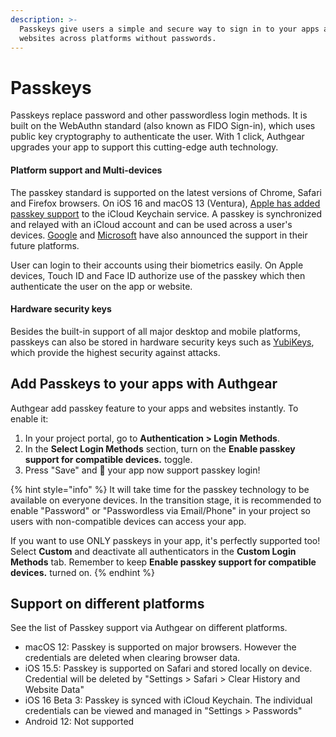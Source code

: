 ```yaml
---
description: >-
  Passkeys give users a simple and secure way to sign in to your apps and
  websites across platforms without passwords.
---
```


# Passkeys

Passkeys replace password and other passwordless login methods. It is built on the WebAuthn standard (also known as FIDO Sign-in), which uses public key cryptography to authenticate the user. With 1 click, Authgear upgrades your app to support this cutting-edge auth technology.

#### Platform support and Multi-devices

The passkey standard is supported on the latest versions of Chrome, Safari and Firefox browsers. On iOS 16 and macOS 13 (Ventura), [Apple has added passkey support](https://developer.apple.com/passkeys/) to the iCloud Keychain service. A passkey is synchronized and relayed with an iCloud account and can be used across a user's devices. [Google](https://blog.google/technology/safety-security/one-step-closer-to-a-passwordless-future/) and [Microsoft](https://techcommunity.microsoft.com/t5/microsoft-entra-azure-ad-blog/expansion-of-fido-standard-and-new-updates-for-microsoft/ba-p/3290633) have also announced the support in their future platforms.

User can login to their accounts using their biometrics easily. On Apple devices, Touch ID and Face ID authorize use of the passkey which then authenticate the user on the app or website.

#### Hardware security keys

Besides the built-in support of all major desktop and mobile platforms, passkeys can also be stored in hardware security keys such as [YubiKeys](https://www.yubico.com/blog/passkeys-and-the-future-of-modern-authentication/), which provide the highest security against attacks.

## Add Passkeys to your apps with Authgear

Authgear add passkey feature to your apps and websites instantly. To enable it:

1. In your project portal, go to **Authentication > Login Methods**.
2. In the **Select Login Methods** section, turn on the **Enable passkey support for compatible devices.** toggle.
3. Press "Save" and :tada: your app now support passkey login!

{% hint style="info" %}
It will take time for the passkey technology to be available on everyone devices. In the transition stage, it is recommended to enable "Password" or "Passwordless via Email/Phone" in your project so users with non-compatible devices can access your app.

If you want to use ONLY passkeys in your app, it's perfectly supported too! Select **Custom** and deactivate all authenticators in the **Custom Login Methods** tab. Remember to keep **Enable passkey support for compatible devices.** turned on.
{% endhint %}

## Support on different platforms

See the list of Passkey support via Authgear on different platforms.

* macOS 12: Passkey is supported on major browsers. However the credentials are deleted when clearing browser data.
* iOS 15.5: Passkey is supported on Safari and stored locally on device. Credential will be deleted by "Settings > Safari > Clear History and Website Data"
* iOS 16 Beta 3: Passkey is synced with iCloud Keychain. The individual credentials can be viewed and managed in "Settings > Passwords"
* Android 12: Not supported
